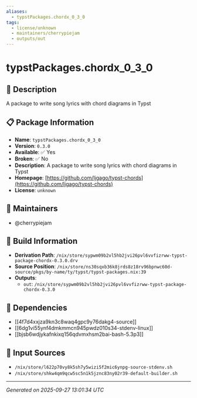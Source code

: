 ```yaml
---
aliases:
  - typstPackages.chordx_0_3_0
tags:
  - license/unknown
  - maintainers/cherrypiejam
  - outputs/out
---
```


# typstPackages.chordx_0_3_0

## 📝 Description

A package to write song lyrics with chord diagrams in Typst

## 📋 Package Information

- **Name**: `typstPackages.chordx_0_3_0`
- **Version**: `0.3.0`
- **Available**: ✅ Yes
- **Broken**: ✅ No
- **Description**: A package to write song lyrics with chord diagrams in Typst
- **Homepage**: [https://github.com/ljgago/typst-chords](https://github.com/ljgago/typst-chords)
- **License**: `unknown`
## 👥 Maintainers

- @cherrypiejam


## 🔧 Build Information

- **Derivation Path**: `/nix/store/sypwm09b2vl5hb2jvi26pvl6vvfizrww-typst-package-chordx-0.3.0.drv`
- **Source Position**: `/nix/store/ns30sqxb36k8jrds8z18rv96bpnwc60d-source/pkgs/by-name/ty/typst/typst-packages.nix:39`
- **Outputs**:
  - `out`:  `/nix/store/sypwm09b2vl5hb2jvi26pvl6vvfizrww-typst-package-chordx-0.3.0`

## 🔗 Dependencies

- [[4f7d4xxjza9kn3c8waq4gpc9y76dakg4-source]]
- [[6dg1vi55ynf4dmkmmcn945pwdz010s34-stdenv-linux]]
- [[bjsb6wdjykafnkixq156qdvmxhsm2bai-bash-5.3p3]]

## 📁 Input Sources

- `/nix/store/l622p70vy8k5sh7y5wizi5f2mic6ynpg-source-stdenv.sh`
- `/nix/store/shkw4qm9qcw5sc5n1k5jznc83ny02r39-default-builder.sh`

---
*Generated on 2025-09-27 13:01:34 UTC*
